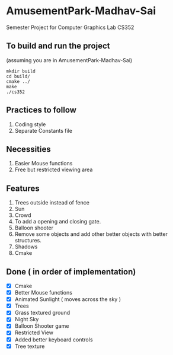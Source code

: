 # AmusementPark-Madhav-Sai

Semester Project for Computer Graphics Lab CS352 


## To build and run the project
(assuming you are in AmusementPark-Madhav-Sai)
```
mkdir build
cd build/
cmake ../
make 
./cs352
```
## Practices to follow
1. Coding style
2. Separate Constants file

## Necessities
1. Easier Mouse functions
2. Free but restricted viewing area

## Features
1. Trees outside instead of fence
2. Sun
3. Crowd
4. To add a opening and closing gate.
5. Balloon shooter
6. Remove some objects and add other better objects with better structures. 
7. Shadows
8. Cmake

## Done  ( in order of implementation)
- [x] Cmake
- [x] Better Mouse functions 
- [x] Animated Sunlight ( moves across the sky )
- [x] Trees
- [x] Grass textured ground
- [x] Night Sky
- [x] Balloon Shooter game
- [x] Restricted View
- [x] Added better keyboard controls
- [x] Tree texture
